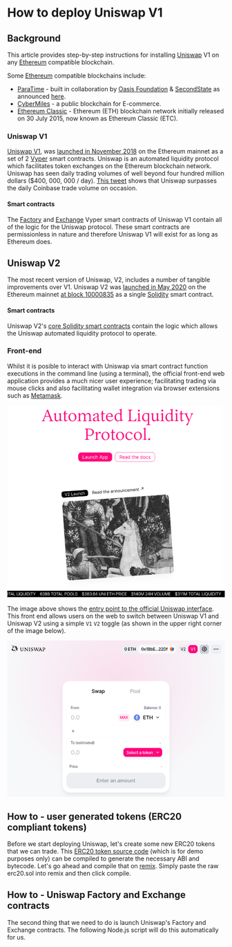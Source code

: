 # How to deploy Uniswap V1

## Background
This article provides step-by-step instructions for installing [Uniswap](https://uniswap.org/) V1 on any [Ethereum](https://ethereum.org/en/) compatible blockchain.

Some [Ethereum](https://ethereum.org/en/) compatible blockchains include:
* [ParaTime](https://docs.oasis.dev/general/faq/oasis-network-faq) - built in collaboration by [Oasis Foundation](https://oasisprotocol.org/) & [SecondState](https://www.secondstate.io/) as announced [here](https://medium.com/oasis-protocol-project/ethereum-support-on-the-oasis-blockchain-3add9e13556).
* [CyberMiles](https://www.cybermiles.io/en-us/) - a public blockchain for E-commerce.
* [Ethereum Classic](https://ethereumclassic.org/) - Ethereum (ETH) blockchain network initially released on 30 July 2015, now known as Ethereum Classic (ETC).

### Uniswap V1
[Uniswap V1](https://uniswap.org/docs/v1/), was [launched in November 2018](https://twitter.com/haydenzadams/status/1058376395108376577) on the Ethereum mainnet as a set of 2 [Vyper](https://vyper.readthedocs.io/en/stable/) smart contracts. Uniswap is an automated liquidity protocol which facilitates token exchanges on the Ethereum blockchain network. Uniswap has seen daily trading volumes of well beyond four hundred million dollars ($400, 000, 000 / day). [This tweet](https://twitter.com/haydenzadams/status/1300034164830408704) shows that Uniswap surpasses the daily Coinbase trade volume on occasion.

#### Smart contracts
The [Factory](https://github.com/Uniswap/uniswap-v1/blob/master/contracts/uniswap_factory.vy) and [Exchange](https://github.com/Uniswap/uniswap-v1/blob/master/contracts/uniswap_exchange.vy) Vyper smart contracts of Uniswap V1 contain all of the logic for the Uniswap protocol. These smart contracts are permissionless in nature and therefore Uniswap V1 will exist for as long as Ethereum does.

## Uniswap V2
The most recent version of Uniswap, V2, includes a number of tangible improvements over V1. Uniswap V2 was [launched in May 2020](https://uniswap.org/blog/launch-uniswap-v2/) on the Ethereum mainnet [at block 10000835](https://etherscan.io/address/0x5C69bEe701ef814a2B6a3EDD4B1652CB9cc5aA6f#code) as a single [Solidity](https://github.com/ethereum/solidity) smart contract.

#### Smart contracts
Uniswap V2's [core Solidity smart contracts](https://github.com/Uniswap/uniswap-v2-core/tree/master/contracts) contain the logic which allows the Uniswap automated liquidity protocol to operate.

### Front-end
Whilst it is posible to interact with Uniswap via smart contract function executions in the command line (using a terminal), the official front-end web application provides a much nicer user experience; facilitating trading via mouse clicks and also facilitating wallet integration via browser extensions such as [Metamask](https://metamask.io/).

![Uniswap frontend](../images/uniswap.png)

The image above shows the [entry point to the official Uniswap interface](https://uniswap.org/). This front end allows users on the web to switch between Uniswap V1 and Uniswap V2 using a simple `V1` `V2` toggle (as shown in the upper right corner of the image below).


![Uniswap frontend](../images/toggle.png)

## How to - user generated tokens (ERC20 compliant tokens)

Before we start deploying Uniswap, let's create some new ERC20 tokens that we can trade. This [ERC20 token source code](../erc20.sol) (which is for demo purposes only) can be compiled to generate the necessary ABI and bytecode. Let's go ahead and compile that on [remix](https://remix.ethereum.org/#optimize=false&evmVersion=null&version=soljson-v0.4.26+commit.4563c3fc.js). Simply paste the raw erc20.sol into remix and then click compile.  


## How to - Uniswap Factory and Exchange contracts

The second thing that we need to do is launch Uniswap's Factory and Exchange contracts. The following Node.js script will do this automatically for us.


